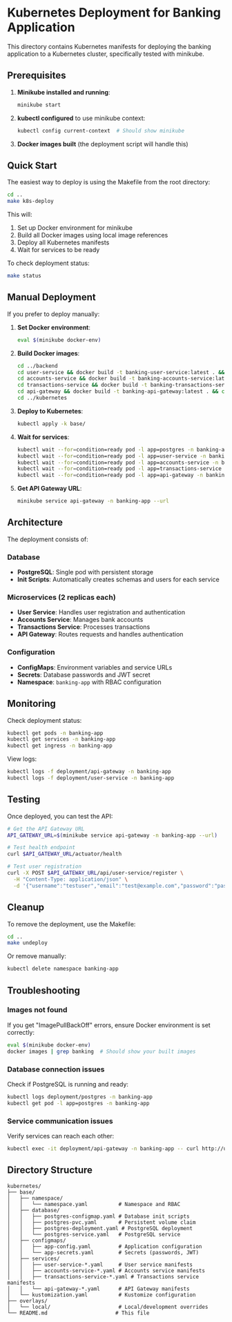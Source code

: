 # Kubernetes Deployment for Banking Application

This directory contains Kubernetes manifests for deploying the banking application to a Kubernetes cluster, specifically tested with minikube.

## Prerequisites

1. **Minikube installed and running**:
   ```bash
   minikube start
   ```

2. **kubectl configured** to use minikube context:
   ```bash
   kubectl config current-context  # Should show minikube
   ```

3. **Docker images built** (the deployment script will handle this)

## Quick Start

The easiest way to deploy is using the Makefile from the root directory:

```bash
cd ..
make k8s-deploy
```

This will:
1. Set up Docker environment for minikube
2. Build all Docker images using local image references
3. Deploy all Kubernetes manifests
4. Wait for services to be ready

To check deployment status:
```bash
make status
```

## Manual Deployment

If you prefer to deploy manually:

1. **Set Docker environment**:
   ```bash
   eval $(minikube docker-env)
   ```

2. **Build Docker images**:
   ```bash
   cd ../backend
   cd user-service && docker build -t banking-user-service:latest . && cd ..
   cd accounts-service && docker build -t banking-accounts-service:latest . && cd ..
   cd transactions-service && docker build -t banking-transactions-service:latest . && cd ..
   cd api-gateway && docker build -t banking-api-gateway:latest . && cd ..
   cd ../kubernetes
   ```

3. **Deploy to Kubernetes**:
   ```bash
   kubectl apply -k base/
   ```

4. **Wait for services**:
   ```bash
   kubectl wait --for=condition=ready pod -l app=postgres -n banking-app --timeout=300s
   kubectl wait --for=condition=ready pod -l app=user-service -n banking-app --timeout=300s
   kubectl wait --for=condition=ready pod -l app=accounts-service -n banking-app --timeout=300s
   kubectl wait --for=condition=ready pod -l app=transactions-service -n banking-app --timeout=300s
   kubectl wait --for=condition=ready pod -l app=api-gateway -n banking-app --timeout=300s
   ```

5. **Get API Gateway URL**:
   ```bash
   minikube service api-gateway -n banking-app --url
   ```

## Architecture

The deployment consists of:

### Database
- **PostgreSQL**: Single pod with persistent storage
- **Init Scripts**: Automatically creates schemas and users for each service

### Microservices (2 replicas each)
- **User Service**: Handles user registration and authentication
- **Accounts Service**: Manages bank accounts
- **Transactions Service**: Processes transactions
- **API Gateway**: Routes requests and handles authentication

### Configuration
- **ConfigMaps**: Environment variables and service URLs
- **Secrets**: Database passwords and JWT secret
- **Namespace**: `banking-app` with RBAC configuration

## Monitoring

Check deployment status:
```bash
kubectl get pods -n banking-app
kubectl get services -n banking-app
kubectl get ingress -n banking-app
```

View logs:
```bash
kubectl logs -f deployment/api-gateway -n banking-app
kubectl logs -f deployment/user-service -n banking-app
```

## Testing

Once deployed, you can test the API:

```bash
# Get the API Gateway URL
API_GATEWAY_URL=$(minikube service api-gateway -n banking-app --url)

# Test health endpoint
curl $API_GATEWAY_URL/actuator/health

# Test user registration
curl -X POST $API_GATEWAY_URL/api/user-service/register \
  -H "Content-Type: application/json" \
  -d '{"username":"testuser","email":"test@example.com","password":"password123"}'
```

## Cleanup

To remove the deployment, use the Makefile:
```bash
cd ..
make undeploy
```

Or remove manually:
```bash
kubectl delete namespace banking-app
```

## Troubleshooting

### Images not found
If you get "ImagePullBackOff" errors, ensure Docker environment is set correctly:
```bash
eval $(minikube docker-env)
docker images | grep banking  # Should show your built images
```

### Database connection issues
Check if PostgreSQL is running and ready:
```bash
kubectl logs deployment/postgres -n banking-app
kubectl get pod -l app=postgres -n banking-app
```

### Service communication issues
Verify services can reach each other:
```bash
kubectl exec -it deployment/api-gateway -n banking-app -- curl http://user-service:8080/actuator/health
```

## Directory Structure

```
kubernetes/
├── base/
│   ├── namespace/
│   │   └── namespace.yaml          # Namespace and RBAC
│   ├── database/
│   │   ├── postgres-configmap.yaml # Database init scripts
│   │   ├── postgres-pvc.yaml       # Persistent volume claim
│   │   ├── postgres-deployment.yaml # PostgreSQL deployment
│   │   └── postgres-service.yaml   # PostgreSQL service
│   ├── configmaps/
│   │   ├── app-config.yaml         # Application configuration
│   │   └── app-secrets.yaml        # Secrets (passwords, JWT)
│   ├── services/
│   │   ├── user-service-*.yaml     # User service manifests
│   │   ├── accounts-service-*.yaml # Accounts service manifests
│   │   ├── transactions-service-*.yaml # Transactions service manifests
│   │   └── api-gateway-*.yaml      # API Gateway manifests
│   └── kustomization.yaml          # Kustomize configuration
├── overlays/
│   └── local/                      # Local/development overrides
└── README.md                      # This file
```